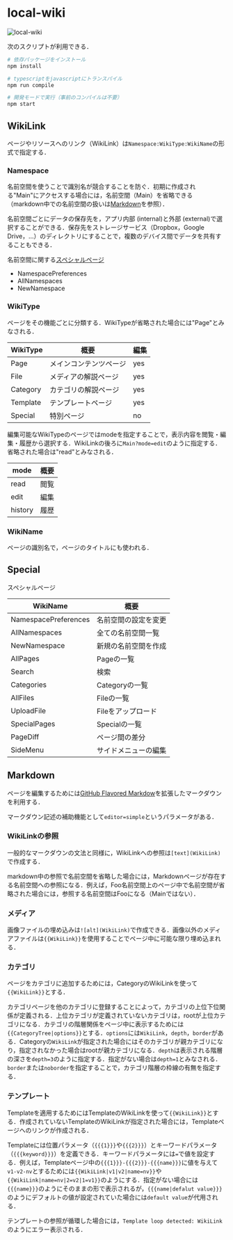# local-wiki

![local-wiki](https://user-images.githubusercontent.com/59227885/109525373-ce7f7300-7af4-11eb-9d4e-5288538604d3.png)

次のスクリプトが利用できる．
```sh
# 依存パッケージをインストール
npm install

# typescriptをjavascriptにトランスパイル
npm run compile

# 開発モードで実行（事前のコンパイルは不要）
npm start
```


## WikiLink

ページやリソースへのリンク（WikiLink）は`Namespace:WikiType:WikiName`の形式で指定する．

### Namespace

名前空間を使うことで識別名が競合することを防ぐ．初期に作成される"Main"にアクセスする場合には，名前空間（Main）を省略できる（markdown中での名前空間の扱いは[Markdown](#markdown)を参照）．

名前空間ごとにデータの保存先を，アプリ内部 (internal)と外部 (external)で選択することができる．保存先をストレージサービス（Dropbox，Google Drive，...）のディレクトリにすることで，複数のデバイス間でデータを共有することもできる．

名前空間に関する[スペシャルページ](#special)
* NamespacePreferences
* AllNamespaces
* NewNamespace

### WikiType

ページをその機能ごとに分類する．WikiTypeが省略された場合には"Page"とみなされる．

| WikiType | 概要                   | 編集 |
| -------- | ---------------------- | ---- |
| Page     | メインコンテンツページ | yes  |
| File     | メディアの解説ページ   | yes  |
| Category | カテゴリの解説ページ   | yes  |
| Template | テンプレートページ     | yes  |
| Special  | 特別ページ             | no   |

編集可能なWikiTypeのページではmodeを指定することで，表示内容を閲覧・編集・履歴から選択する．WikiLinkの後ろに`Main?mode=edit`のように指定する．省略された場合は"read"とみなされる．

| mode    | 概要 |
| ------- | ---- |
| read    | 閲覧 |
| edit    | 編集 |
| history | 履歴 |


### WikiName

ページの識別名で，ページのタイトルにも使われる．


## Special

スペシャルページ

| WikiName             | 概要                 |
| -------------------- | -------------------- |
| NamespacePreferences | 名前空間の設定を変更 |
| AllNamespaces        | 全ての名前空間一覧   |
| NewNamespace         | 新規の名前空間を作成 |
| AllPages             | Pageの一覧           |
| Search               | 検索                 |
| Categories           | Categoryの一覧       |
| AllFiles             | Fileの一覧           |
| UploadFile           | Fileをアップロード   |
| SpecialPages         | Specialの一覧        |
| PageDiff             | ページ間の差分       |
| SideMenu             | サイドメニューの編集 |


## Markdown

ページを編集するためには[GitHub Flavored Markdow](https://github.github.com/gfm/)を拡張したマークダウンを利用する．

マークダウン記述の補助機能として`editor=simple`というパラメータがある．

### WikiLinkの参照
一般的なマークダウンの文法と同様に，WikiLinkへの参照は`[text](WikiLink)`で作成する．

markdown中の参照で名前空間を省略した場合には，Markdownページが存在する名前空間への参照になる．例えば，Foo名前空間上のページ中で名前空間が省略された場合には，参照する名前空間はFooになる（Mainではない）．

### メディア

画像ファイルの埋め込みは`![alt](WikiLink)`で作成できる．画像以外のメディアファイルは`{{WikiLink}}`を使用することでページ中に可能な限り埋め込まれる．

### カテゴリ

ページをカテゴリに追加するためには，CategoryのWikiLinkを使って`{{WikiLink}}`とする．

カテゴリページを他のカテゴリに登録することによって，カテゴリの上位下位関係が定義される．上位カテゴリが定義されていないカテゴリは，rootが上位カテゴリになる．カテゴリの階層関係をページ中に表示するためには`{{CategoryTree|options}}`とする．`options`には`WikiLink`，`depth`，`border`がある．Categoryの`WikiLink`が指定された場合にはそのカテゴリが親カテゴリになり，指定されなかった場合はrootが親カテゴリになる．`depth`は表示される階層の深さを`depth=3`のように指定する．指定がない場合は`depth=1`とみなされる．`border`または`noborder`を指定することで，カテゴリ階層の枠線の有無を指定する．

### テンプレート

Templateを適用するためにはTemplateのWikiLinkを使って`{{WikiLink}}`とする．作成されていないTemplateのWikiLinkが指定された場合には，Templateページへのリンクが作成される．

Templateには位置パラメータ（`{{{1}}}`や`{{{2}}}`）とキーワードパラメータ（`{{{keyword}}}`）を定義できる．キーワードパラメータには`=`で値を設定する．例えば，Templateページ中の`{{{1}}}-{{{2}}}-{{{name}}}`に値を与えて`v1-v2-nv`とするためには`{{WikiLink|v1|v2|name=nv}}`や`{{WikiLink|name=nv|2=v2|1=v1}}`のようにする．指定がない場合には`{{{name}}}`のようにそのままの形で表示されるが，`{{{name|defalut value}}}`のようにデフォルトの値が設定されていた場合には`default value`が代用される．

テンプレートの参照が循環した場合には，`Template loop detected: WikiLink`のようにエラー表示される．
